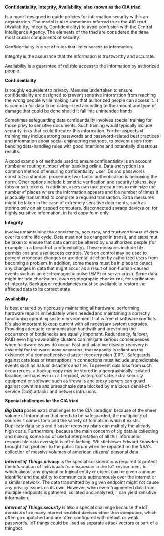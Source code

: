 **Confidentiality, Integrity, Availability, also known as the CIA triad.**

Is a model designed to guide policies for information security within an organization. The model is also sometimes referred to as the AIC triad (Availability, Integrity, Confidentiality) to avoid confusion with the Central Intelligence Agency. The elements of the triad are considered the three most crucial components of security.

Confidentiality is a set of rules that limits access to information.

Integrity is the assurance that the information is trustworthy and accurate.

Availability is a guarantee of reliable access to the information by authorized people.

**Confidentiality**

Is roughly equivalent to privacy. Mesures undertaken to ensure confidentiality are designed to prevent sensitive information from reaching the wrong people while making sure that authorized people can access it. It is common for data to be categorized according to the amount and type of damage that could be done should it fall into unintended hands.

Sometimes safeguarding data confidentiality involves special training for those privy to sensitive documents. Such training would typically include security risks that could threaten this information. Further aspects of training may include strong passwords and password-related best practices and information about social engineering methods, to prevent users from bending data-handling rules with good intentions and potentially disastrous results.

A good example of methods used to ensure confidentiality is an account number or routing number when banking online. Data encryption is a common method of ensuring confidentiality. User IDs and passwords constitute a standard procedure; two-factor authentication is becoming the norm. Other options include biometric verification and security tokens, key fobs or soft tokens. In addition, users can take precautions to minimize the number of places where the information appears and the number of times it is actually transmitted to complete a required transaction. Extra measures might be taken in the case of extremely sensitive documents, such as storing only on air gapped computers, disconnected storage devices or, for highly sensitive information, in hard copy form only.

**Integrity**

Involves maintaining the consistency, accuracy, and trustworthiness of data over its entire life cycle. Data must not be changed in transit, and steps mut be taken to ensure that data cannot be altered by unauthorized people (for example, in a breach of confidentiality). These measures include file permissions and user access controls. Version control may be used to prevent erroneous changes or accidental deletion by authorized users from becoming a problem. In addition, some means must be in place to detect any changes in data that might occur as a result of non-human-caused events such as an electromagnetic pulse (EMP) or server crash. Some data might include checksums, even cryptographic checksums, for verification of integrity. Backups or redundancies must be available to restore the affected data to its correct state.

**Availability**

Is best ensured by rigorously maintaining all hardware, performing hardware repairs immediately when needed and maintaining a correctly functioning operating system environment that is free of software conflicts. It's also important to keep current with all necessary system upgrades. Providing adequate communication bandwith and preventing the occurrence of bottlenecks are equally important. Redundancy, failover, RAID even high-availability clusters can mitigate serious consequences when hardware issues do occur. Fast and adaptive disaster recovery is essential for the worst-case scenarios; that capacity is reliant on the existence of a comprehensive disaster recovery plan (DRP). Safeguards against data loss or interruptions in connections must include unpredictable events such as natural disasters and fire. To prevent data loss from such occurrences, a backup copy may be stored in a geographically-isolated location, perhaps even in a fireproof, waterproof safe. Extra security equipment or software such as firewalls and proxy servers can guard against downtime and unreachable data blocked by malicious denial-of-service (DoS) attacks and network intrusions.

**Special challenges for the CIA triad**

_**Big Data**_ poses extra challenges to the CIA paradigm because of the sheer volume of information that needs to be safeguarded, the multiplicity of sources it comes form and the variety of formats in which it exists. Duplicate data sets and disaster recovery plans can multiply the already high costs. Furthermore, because the main concern of big data is collecting and making some kind of useful interpretation of all this information, responsible data oversight is often lacking. Whistleblower Edward Snowden brought that problem to the public forum when he reported on the NSA's collection of massive volumes of american citizens' personal data.

_**Internet of Things privacy**_ is the special considerations required to protect the information of individuals from exposure in the IoT environment, in which almost any physical or logical entity or object can be given a unique identifier and the ability to communicate autonomously over the internet or a similar network. The data transmitted by a given endpoint might not cause any privacy issues on its own. However, when even fragmented data from multiple endpoints is gathered, collated and analyzed, it can yield sensitive information.

_**Internet of Things security**_ is also a special challenge because the IoT consists of so many internet-enabled devices other than computers, which often go unpatched and are often configured with default or weak passwords. IoT things could be used as separate attack vectors or part of a thingbot.
